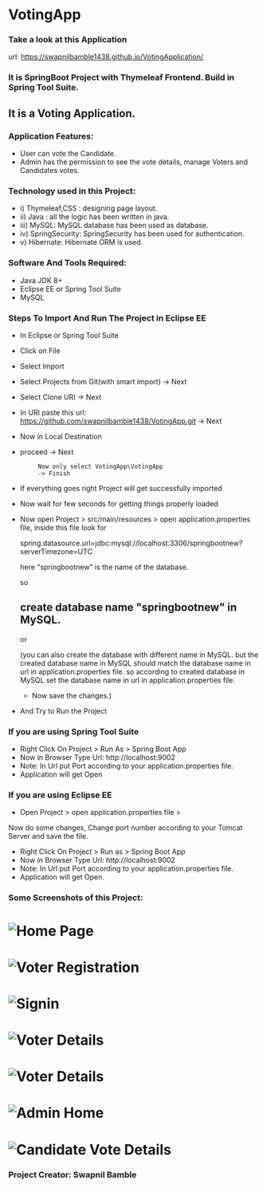 # VotingApp 

 ### Take a look at this Application
url: https://swapnilbamble1438.github.io/VotingApplication/

### It is SpringBoot Project with Thymeleaf Frontend. Build in Spring Tool Suite.
## It is a Voting Application. 

### Application Features:
- User can vote the Candidate.
- Admin has the permission to see the vote details, manage Voters and Candidates votes.

### Technology used in this Project: 
- i) Thymeleaf,CSS : designing page layout. 
- ii) Java : all the logic has been written in java. 
- iii) MySQL: MySQL database has been used as database.
- iv) SpringSecurity: SpringSecurity has been used for authentication.
- v) Hibernate: Hibernate ORM is used.


### Software And Tools Required:
- Java JDK 8+ 
- Eclipse EE or Spring Tool Suite
- MySQL

### Steps To Import And Run The Project in Eclipse EE
- In Eclipse or Spring Tool Suite
- Click on File
- Select Import
- Select Projects from Git(with smart import) -> Next
- Select Clone URI -> Next
- In URI paste this url: https://github.com/swapnilbamble1438/VotingApp.git
  -> Next
-  Now in Local Destination

-  proceed -> Next

            Now only select VotingApp\VotingApp
            -> Finish
   
-  If everything goes right Project will get successfully imported
-  Now wait for few seconds for getting things properly loaded

-  Now open Project > src/main/resources > open application.properties file,
   inside this file look for
   
   spring.datasource.url=jdbc:mysql://localhost:3306/springbootnew?serverTimezone=UTC

   here "springbootnew" is the name of the database.
   
     so

   ## create database name "springbootnew" in MySQL.

    or

   (you can also create the database with different name in MySQL. but the created database
   name in MySQL should match the database name in url in application.properties file.
   so according to created database in MySQL set the database name in url in 
   application.properties 
   file.
   - Now save the changes.)
  - And Try to Run the Project

  ### If you are using Spring Tool Suite 
 -  Right Click On Project > Run As > Spring Boot App 
 -  Now in Browser Type Url: http://localhost:9002
 -  Note: In Url put Port according to your application.properties file.
 -  Application will get Open
   
 ### If you are using Eclipse EE
 - Open Project > open application.properties file >
 
  Now do some changes, Change port number according to your Tomcat Server
  and save the file. 
  
 - Right Click On Project > Run as > Spring Boot App
 - Now in Browser Type Url: http://localhost:9002
 -  Note: In Url put Port according to your application.properties file.
 -  Application will get Open.


### Some Screenshots of this Project:
![Home Page](a1.png)
==================================================================================================================================================================
![Voter Registration](a2.png)
==================================================================================================================================================================
![Signin](a3.png)
==================================================================================================================================================================
![Voter Details](a4.png)
==================================================================================================================================================================
![Voter Details](a5.png)
==================================================================================================================================================================
![Admin Home](a6.png)
==================================================================================================================================================================
![Candidate Vote Details](a7.png)
==================================================================================================================================================================




### Project Creator: Swapnil Bamble


